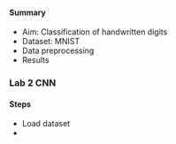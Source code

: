
#### Summary
- Aim: Classification of handwritten digits
- Dataset: MNIST
- Data preprocessing
- Results



### Lab 2 CNN
#### Steps
- Load dataset
- 
